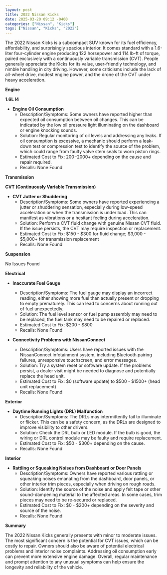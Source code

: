 ```yaml
---
layout: post
title: 2022 Nissan Kicks
date: 2025-03-20 09:12 -0400
categories: ["Nissan", "Kicks"]
tags: ["Nissan", "Kicks", "2022"]
---
```

The 2022 Nissan Kicks is a subcompact SUV known for its fuel efficiency, affordability, and surprisingly spacious interior. It comes standard with a 1.6-liter four-cylinder engine producing 122 horsepower and 114 lb-ft of torque, paired exclusively with a continuously variable transmission (CVT). People generally appreciate the Kicks for its value, user-friendly technology, and nimble handling in city driving. However, some criticisms include the lack of all-wheel drive, modest engine power, and the drone of the CVT under heavy acceleration.

**Engine**

**1.6L I4**

*   **Engine Oil Consumption**
    *   Description/Symptoms: Some owners have reported higher than expected oil consumption between oil changes. This can be indicated by the low oil pressure light illuminating on the dashboard or engine knocking sounds.
    *   Solution: Regular monitoring of oil levels and addressing any leaks. If oil consumption is excessive, a mechanic should perform a leak-down test or compression test to identify the source of the problem, which could range from faulty valve stem seals to worn piston rings.
    *   Estimated Cost to Fix: $200-$2000+ depending on the cause and repair required.
    *   Recalls: None Found

**Transmission**

**CVT (Continuously Variable Transmission)**

*   **CVT Jutter or Shuddering**
    *   Description/Symptoms: Some owners have reported experiencing a jutter or shuddering sensation, especially during low-speed acceleration or when the transmission is under load. This can manifest as vibrations or a hesitant feeling during acceleration.
    *   Solution: Perform a CVT fluid change with genuine Nissan CVT fluid. If the issue persists, the CVT may require inspection or replacement.
    *   Estimated Cost to Fix: $150 - $300 for fluid change; $3,000 - $5,000+ for transmission replacement
    *   Recalls: None Found

**Suspension**

No Issues Found

**Electrical**

*   **Inaccurate Fuel Gauge**
    *   Description/Symptoms: The fuel gauge may display an incorrect reading, either showing more fuel than actually present or dropping to empty prematurely. This can lead to concerns about running out of fuel unexpectedly.
    *   Solution: The fuel level sensor or fuel pump assembly may need to be replaced, the fuel tank may need to be repaired or replaced.
    *   Estimated Cost to Fix: $200 - $800
    *   Recalls: None Found

*   **Connectivity Problems with NissanConnect**
    * Description/Symptoms: Users have reported issues with the NissanConnect infotainment system, including Bluetooth pairing failures, unresponsive touchscreen, and error messages.
    * Solution: Try a system reset or software update. If the problems persist, a dealer visit might be needed to diagnose and potentially replace the head unit.
    * Estimated Cost to Fix: $0 (software update) to $500 - $1500+ (head unit replacement)
    * Recalls: None Found

**Exterior**

*   **Daytime Running Lights (DRL) Malfunction**
    *   Description/Symptoms: The DRLs may intermittently fail to illuminate or flicker. This can be a safety concern, as the DRLs are designed to improve visibility to other drivers.
    *   Solution: Check the DRL bulb or LED module. If the bulb is good, the wiring or DRL control module may be faulty and require replacement.
    *   Estimated Cost to Fix: $50 - $300+ depending on the cause.
    *   Recalls: None Found

**Interior**

*   **Rattling or Squeaking Noises from Dashboard or Door Panels**
    *   Description/Symptoms: Owners have reported various rattling or squeaking noises emanating from the dashboard, door panels, or other interior trim pieces, especially when driving on rough roads.
    *   Solution: Identify the source of the noise and apply felt tape or other sound-dampening material to the affected areas. In some cases, trim pieces may need to be re-secured or replaced.
    *   Estimated Cost to Fix: $0 - $200+ depending on the severity and source of the noise.
    *   Recalls: None Found

**Summary**

The 2022 Nissan Kicks generally presents with minor to moderate issues. The most significant concern is the potential for CVT issues, which can be costly to repair. Owners should also be aware of potential electrical problems and interior noise complaints. Addressing oil consumption early can prevent more extensive engine damage. Overall, regular maintenance and prompt attention to any unusual symptoms can help ensure the longevity and reliability of the vehicle.

